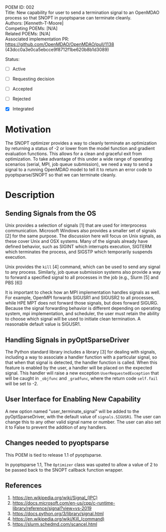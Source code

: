 POEM ID: 002  
Title: New capability for user to send a termination signal to an OpenMDAO process so that SNOPT in pyoptsparse can terminate cleanly.  
Authors: [Kenneth-T-Moore]  
Competing POEMs: [N/A]  
Related POEMs: [N/A]  
Associated implementation PR: https://github.com/OpenMDAO/OpenMDAO/pull/1138 (43dcc0a3e0ca5ebcce9f8712f1be620b8b1d3089) 

Status:

- [ ] Active
- [ ] Requesting decision
- [ ] Accepted
- [ ] Rejected
- [x] Integrated


Motivation
==========
The SNOPT optimizer provides a way to cleanly terminate an optimization by returning a status of -2
or lower from the model function and gradient evaluation functions. This allows for a clean and
graceful exit from optimization. To take advantage of this under a wide range of operating
scenarios (serial, MPI, job queue submission), we need a way to send a signal to a running OpenMDAO
model to tell it to return an error code  to pyoptsparse/SNOPT so that we can terminate cleanly.


Description
===========

Sending Signals from the OS
---------------------------
Unix provides a selection of signals [1] that are used for interprocess communication. Microsoft
Windows also provides a smaller set of signals [2] for the same purpose. The discussion here will
focus on Unix signals, as these cover Unix and OSX systems.  Many of the signals already have
defined behavior, such as SIGINT which interrupts execution, SIGTERM which terminates the
process, and SIGSTP which temporarily suspends execution.

Unix provides the `kill` [4] command, which can be used to send any signal to any process.
Similarly, job queue submission systems also provide a way to forward a specified signal to
all processes in the job (e.g., Slurm [5] and PBS [6])

It is important to check how an MPI implementation handles signals as well. For example, OpenMPI
forwards SIGUSR1 and SIGUSR2 to all processes, while HPE MPT does not forward those signals, but
does forward SIGURG.  Because the signal forwarding behavior is different depending on operating
system, mpi implementation, and scheduler, the user must retain the ability to choose which
signal will be used to initiate clean termination.  A reasonable default value is SIGUSR1.


Handling Signals in pyOptSparseDriver
-------------------------------------
The Python standard library includes a library [3] for dealing with signals, including a way to
associate a handler function with a particular signal, so that when that signal is detected, the
handler function is called. When this feature is enabled by the user, a handler will be placed
on the expected signal. This handler will raise a new exception `UserRequestedException` that
will be caught in `_objfunc` and `_gradfunc`, where the return code `self.fail` will be set
to -2.


User Interface for Enabling New Capability
------------------------------------------
A new option named "user_terminate_signal" will be added to the pyOptSparseDriver, with the
default value of `signals.SIGUSR1`.  The user can change this to any other valid signal name or
number. The user can also set it to False to prevent the addition of any handlers.


Changes needed to pyoptsparse
-----------------------------
This POEM is tied to release 1.1 of pyoptsparse.

In pyoptsparse 1.1, The `Optimizer` class was upated to allow a value of 2 to be passed back
to the SNOPT callback function wrapper.


References
----------
1. https://en.wikipedia.org/wiki/Signal_(IPC)
2. https://docs.microsoft.com/en-us/cpp/c-runtime-library/reference/signal?view=vs-2019
3. https://docs.python.org/3/library/signal.html
4. https://en.wikipedia.org/wiki/Kill_(command)
5. https://slurm.schedmd.com/scancel.html
